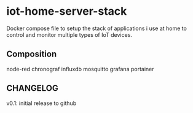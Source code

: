 # iot-home-server-stack

Docker compose file to setup the stack of applications i use at home to control and monitor multiple types of IoT devices. 

## Composition

node-red
chronograf
influxdb
mosquitto
grafana
portainer

## 

## CHANGELOG

v0.1: initial release to github
